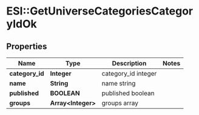 # ESI::GetUniverseCategoriesCategoryIdOk

## Properties
Name | Type | Description | Notes
------------ | ------------- | ------------- | -------------
**category_id** | **Integer** | category_id integer | 
**name** | **String** | name string | 
**published** | **BOOLEAN** | published boolean | 
**groups** | **Array&lt;Integer&gt;** | groups array | 


